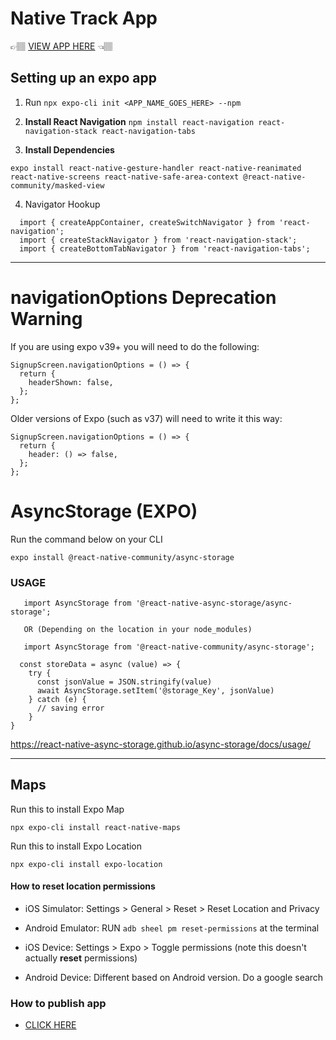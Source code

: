 # Native Track App

👉🏽 [VIEW APP HERE](https://expo.io/@shaolinmkz/projects/native-track-app) 👈🏽

## Setting up an expo app

1. Run `npx expo-cli init <APP_NAME_GOES_HERE> --npm`

2. **Install React Navigation** `npm install react-navigation react-navigation-stack react-navigation-tabs`

3. **Install Dependencies**

`expo install react-native-gesture-handler react-native-reanimated react-native-screens react-native-safe-area-context @react-native-community/masked-view`

4. Navigator Hookup

```
  import { createAppContainer, createSwitchNavigator } from 'react-navigation';
  import { createStackNavigator } from 'react-navigation-stack';
  import { createBottomTabNavigator } from 'react-navigation-tabs';
```

---

# navigationOptions Deprecation Warning

If you are using expo v39+ you will need to do the following:

```
SignupScreen.navigationOptions = () => {
  return {
    headerShown: false,
  };
};
```

Older versions of Expo (such as v37) will need to write it this way:

```
SignupScreen.navigationOptions = () => {
  return {
    header: () => false,
  };
};
```

# AsyncStorage (EXPO)

Run the command below on your CLI

`expo install @react-native-community/async-storage`

### USAGE

```
   import AsyncStorage from '@react-native-async-storage/async-storage';

   OR (Depending on the location in your node_modules)

   import AsyncStorage from '@react-native-community/async-storage';

  const storeData = async (value) => {
    try {
      const jsonValue = JSON.stringify(value)
      await AsyncStorage.setItem('@storage_Key', jsonValue)
    } catch (e) {
      // saving error
    }
}
```

https://react-native-async-storage.github.io/async-storage/docs/usage/


---

## Maps

Run this to install Expo Map

`npx expo-cli install react-native-maps`


Run this to install Expo Location

`npx expo-cli install expo-location`

#### How to reset location permissions

- iOS Simulator: Settings > General > Reset > Reset Location and Privacy

- Android Emulator:  RUN `adb sheel pm reset-permissions` at the terminal

- iOS Device: Settings > Expo > Toggle permissions (note this doesn't actually **reset** permissions)

- Android Device: Different based on Android version. Do a google search

### How to publish app

- [CLICK HERE](https://instabug.com/blog/react-native-app-ios-android/)
